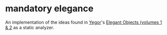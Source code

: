 # mandatory elegance
An implementation of the ideas found in [Yegor](http://yegor256.com/)'s [Elegant Objects (volumes 1 & 2](http://www.yegor256.com/elegant-objects.html) as a static analyzer.
